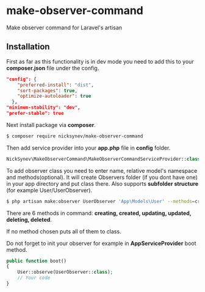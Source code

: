 # make-observer-command
Make observer command for Laravel's artisan
## Installation
First as far as this functionality is in dev mode you need to add this to your **composer.json** file under the config.
```json
"config": {
    "preferred-install": "dist",
    "sort-packages": true,
    "optimize-autoloader": true
  },
"minimum-stability": "dev",
"prefer-stable": true
```
Next install package via **composer**.

```bash
$ composer require nicksynev/make-observer-command
```
Then add service provider into your **app.php** file in **config** folder.
```php
NickSynev\MakeObserverCommand\MakeObserverCommandServiceProvider::class,
```
To add observer class you need to enter name, relative model's namespace and methods(optional). It will create Observers folder (if you dont have one) in your app directory and put class there. Also supports **subfolder structure** (for example User/UserObserver).
```bash
$ php artisan make:observer UserObserver 'App\Models\User' --methods=created,updated
```
There are 6 methods in command: **creating, created, updating, updated, deleting, deleted**.

If no method chosen puts all of them to class.

Do not forget to init your observer for example in **AppServiceProvider** boot method.

```php
public function boot()
{
    User::observe(UserObserver::class);
    // Your code
}
```
